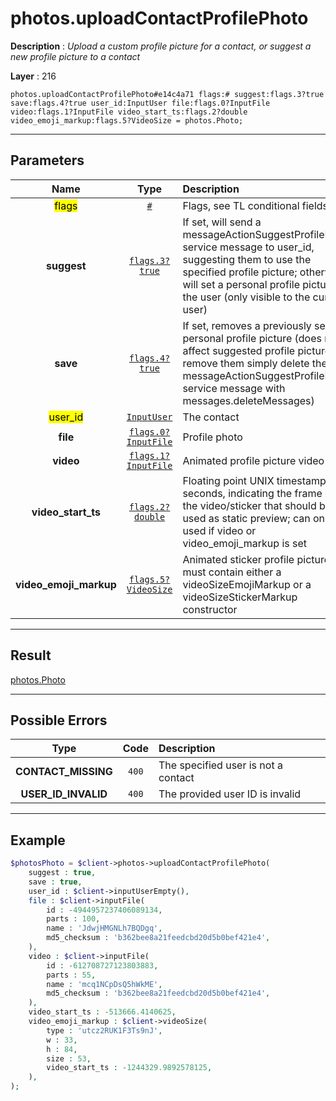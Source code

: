 # photos.uploadContactProfilePhoto

**Description** : *Upload a custom profile picture for a contact, or suggest a new profile picture to a contact*

**Layer** : 216

```tl
photos.uploadContactProfilePhoto#e14c4a71 flags:# suggest:flags.3?true save:flags.4?true user_id:InputUser file:flags.0?InputFile video:flags.1?InputFile video_start_ts:flags.2?double video_emoji_markup:flags.5?VideoSize = photos.Photo;
```

---

## Parameters

| Name | Type | Description |
| :---: | :---: | :--- |
| <mark>flags</mark> | [`#`](type/#) | Flags, see TL conditional fields |
| **suggest** | [`flags.3?true`](type/true) | If set, will send a messageActionSuggestProfilePhoto service message to user_id, suggesting them to use the specified profile picture; otherwise, will set a personal profile picture for the user (only visible to the current user) |
| **save** | [`flags.4?true`](type/true) | If set, removes a previously set personal profile picture (does not affect suggested profile pictures, to remove them simply delete the messageActionSuggestProfilePhoto service message with messages.deleteMessages) |
| <mark>user_id</mark> | [`InputUser`](type/InputUser) | The contact |
| **file** | [`flags.0?InputFile`](type/InputFile) | Profile photo |
| **video** | [`flags.1?InputFile`](type/InputFile) | Animated profile picture video |
| **video_start_ts** | [`flags.2?double`](type/double) | Floating point UNIX timestamp in seconds, indicating the frame of the video/sticker that should be used as static preview; can only be used if video or video_emoji_markup is set |
| **video_emoji_markup** | [`flags.5?VideoSize`](type/VideoSize) | Animated sticker profile picture, must contain either a videoSizeEmojiMarkup or a videoSizeStickerMarkup constructor |

---

## Result

[photos.Photo](type/photos.Photo)

---

## Possible Errors

| Type | Code | Description |
| :---: | :---: | :--- |
| **CONTACT_MISSING** | `400` | The specified user is not a contact |
| **USER_ID_INVALID** | `400` | The provided user ID is invalid |

---

## Example

```php
$photosPhoto = $client->photos->uploadContactProfilePhoto(
	suggest : true,
	save : true,
	user_id : $client->inputUserEmpty(),
	file : $client->inputFile(
		id : -4944957237406089134,
		parts : 100,
		name : 'JdwjHMGNLh7BQDgq',
		md5_checksum : 'b362bee8a21feedcbd20d5b0bef421e4',
	),
	video : $client->inputFile(
		id : -612708727123803883,
		parts : 55,
		name : 'mcq1NCpDsQ5hWkME',
		md5_checksum : 'b362bee8a21feedcbd20d5b0bef421e4',
	),
	video_start_ts : -513666.4140625,
	video_emoji_markup : $client->videoSize(
		type : 'utcz2RUK1F3Ts9nJ',
		w : 33,
		h : 84,
		size : 53,
		video_start_ts : -1244329.9892578125,
	),
);
```